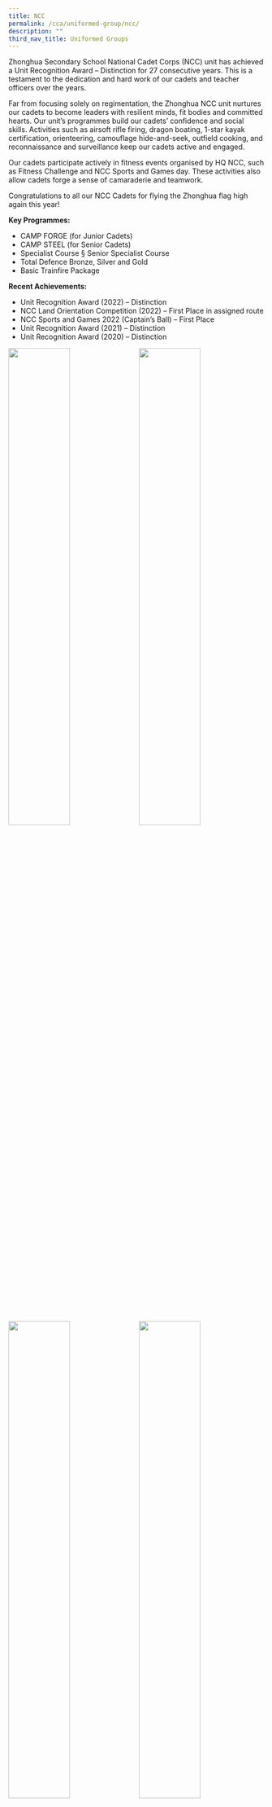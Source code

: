 ```yaml
---
title: NCC
permalink: /cca/uniformed-group/ncc/
description: ""
third_nav_title: Uniformed Groups
---
```

Zhonghua Secondary School National Cadet Corps (NCC) unit has achieved a Unit Recognition Award – Distinction for 27 consecutive years. This is a testament to the dedication and hard work of our cadets and teacher officers over the years.

Far from focusing solely on regimentation, the Zhonghua NCC unit nurtures our cadets to become leaders with resilient minds, fit bodies and committed hearts. Our unit’s programmes build our cadets’ confidence and social skills. Activities such as airsoft rifle firing, dragon boating, 1-star kayak certification, orienteering, camouflage hide-and-seek, outfield cooking, and reconnaissance and surveillance keep our cadets active and engaged.

Our cadets participate actively in fitness events organised by HQ NCC, such as Fitness Challenge and NCC Sports and Games day. These activities also allow cadets forge a sense of camaraderie and teamwork.

Congratulations to all our NCC Cadets for flying the Zhonghua flag high again this year!

**Key Programmes:**
* CAMP FORGE (for Junior Cadets)
* CAMP STEEL (for Senior Cadets)
* Specialist Course § Senior Specialist Course
* Total Defence Bronze, Silver and Gold
* Basic Trainfire Package

**Recent Achievements:**
* Unit Recognition Award (2022) – Distinction
* NCC Land Orientation Competition (2022) – First Place in assigned route
* NCC Sports and Games 2022 (Captain’s Ball) – First Place
* Unit Recognition Award (2021) – Distinction
* Unit Recognition Award (2020) – Distinction

<img src="" style="width:49%" align="left">
<img src="" style="width:49%" align="right">

<br clear="left">

<img src="" style="width:49%" align="left">
<img src="" style="width:49%" align="right">

<br clear="left">

Please click on [this link](https://www.zhonghuasec.moe.edu.sg/cca/schedule/) for CCA schedule and contact details of CCA teachers.